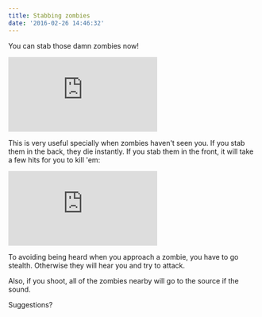 ```yaml
---
title: Stabbing zombies
date: '2016-02-26 14:46:32'
---
```


You can stab those damn zombies now!

<iframe src='https://gfycat.com/ifr/NextKindDodobird' frameborder='0' scrolling='no'></iframe>

This is very useful specially when zombies haven't seen you. If you stab them in the back, they die instantly. If you stab them in the front, it will take a few hits for you to kill 'em:

<iframe src='https://gfycat.com/ifr/IdealisticSeparateGreathornedowl' frameborder='0' scrolling='no'></iframe>

To avoiding being heard when you approach a zombie, you have to go stealth. Otherwise they will hear you and try to attack.

Also, if you shoot, all of the zombies nearby will go to the source if the sound.

Suggestions?